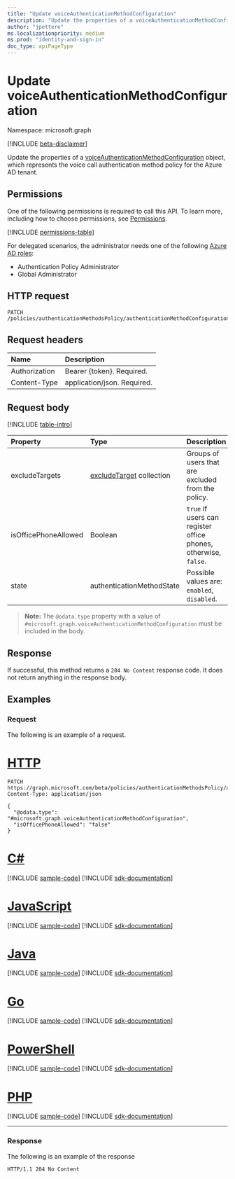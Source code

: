```yaml
---
title: "Update voiceAuthenticationMethodConfiguration"
description: "Update the properties of a voiceAuthenticationMethodConfiguration object."
author: "jpettere"
ms.localizationpriority: medium
ms.prod: "identity-and-sign-in"
doc_type: apiPageType
---
```


# Update voiceAuthenticationMethodConfiguration
Namespace: microsoft.graph

[!INCLUDE [beta-disclaimer](../../includes/beta-disclaimer.md)]

Update the properties of a [voiceAuthenticationMethodConfiguration](../resources/voiceauthenticationmethodconfiguration.md) object, which represents the voice call authentication method policy for the Azure AD tenant.

## Permissions
One of the following permissions is required to call this API. To learn more, including how to choose permissions, see [Permissions](/graph/permissions-reference).

<!-- { "blockType": "permissions", "name": "voiceauthenticationmethodconfiguration_update" } -->
[!INCLUDE [permissions-table](../includes/permissions/voiceauthenticationmethodconfiguration-update-permissions.md)]

For delegated scenarios, the administrator needs one of the following [Azure AD roles](/azure/active-directory/users-groups-roles/directory-assign-admin-roles#available-roles):

* Authentication Policy Administrator
* Global Administrator

## HTTP request

<!-- {
  "blockType": "ignored"
}
-->
``` http
PATCH /policies/authenticationMethodsPolicy/authenticationMethodConfigurations/voice
```

## Request headers
|Name|Description|
|:---|:---|
|Authorization|Bearer {token}. Required.|
|Content-Type|application/json. Required.|

## Request body
[!INCLUDE [table-intro](../../includes/update-property-table-intro.md)]

|Property|Type|Description|
|:---|:---|:---|
|excludeTargets|[excludeTarget](../resources/excludetarget.md) collection|Groups of users that are excluded from the policy.|
|isOfficePhoneAllowed|Boolean|`true` if users can register office phones, otherwise, `false`.|
|state|authenticationMethodState|Possible values are: `enabled`, `disabled`.|

>**Note:** The `@odata.type` property with a value of `#microsoft.graph.voiceAuthenticationMethodConfiguration` must be included in the body.

## Response

If successful, this method returns a `204 No Content` response code. It does not return anything in the response body.

## Examples

### Request
The following is an example of a request.

# [HTTP](#tab/http)
<!-- {
  "blockType": "request",
  "name": "update_voiceauthenticationmethodconfiguration"
}
-->
``` http
PATCH https://graph.microsoft.com/beta/policies/authenticationMethodsPolicy/authenticationMethodConfigurations/voice
Content-Type: application/json

{
  "@odata.type": "#microsoft.graph.voiceAuthenticationMethodConfiguration",
  "isOfficePhoneAllowed": "false"
}
```

# [C#](#tab/csharp)
[!INCLUDE [sample-code](../includes/snippets/csharp/update-voiceauthenticationmethodconfiguration-csharp-snippets.md)]
[!INCLUDE [sdk-documentation](../includes/snippets/snippets-sdk-documentation-link.md)]

# [JavaScript](#tab/javascript)
[!INCLUDE [sample-code](../includes/snippets/javascript/update-voiceauthenticationmethodconfiguration-javascript-snippets.md)]
[!INCLUDE [sdk-documentation](../includes/snippets/snippets-sdk-documentation-link.md)]

# [Java](#tab/java)
[!INCLUDE [sample-code](../includes/snippets/java/update-voiceauthenticationmethodconfiguration-java-snippets.md)]
[!INCLUDE [sdk-documentation](../includes/snippets/snippets-sdk-documentation-link.md)]

# [Go](#tab/go)
[!INCLUDE [sample-code](../includes/snippets/go/update-voiceauthenticationmethodconfiguration-go-snippets.md)]
[!INCLUDE [sdk-documentation](../includes/snippets/snippets-sdk-documentation-link.md)]

# [PowerShell](#tab/powershell)
[!INCLUDE [sample-code](../includes/snippets/powershell/update-voiceauthenticationmethodconfiguration-powershell-snippets.md)]
[!INCLUDE [sdk-documentation](../includes/snippets/snippets-sdk-documentation-link.md)]

# [PHP](#tab/php)
[!INCLUDE [sample-code](../includes/snippets/php/update-voiceauthenticationmethodconfiguration-php-snippets.md)]
[!INCLUDE [sdk-documentation](../includes/snippets/snippets-sdk-documentation-link.md)]

---

### Response
The following is an example of the response
<!-- {
  "blockType": "response",
  "truncated": true
}
-->
``` http
HTTP/1.1 204 No Content
```

